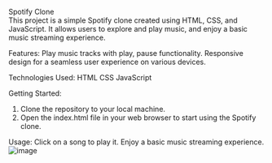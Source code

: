 Spotify Clone
<br>
This project is a simple Spotify clone created using HTML, CSS, and JavaScript. It allows users to explore and play music, and enjoy a basic music streaming experience.

Features:
Play music tracks with play, pause functionality.
Responsive design for a seamless user experience on various devices.

Technologies Used:
HTML
CSS
JavaScript

Getting Started:
1. Clone the repository to your local machine.
2. Open the index.html file in your web browser to start using the Spotify clone.

Usage:
Click on a song to play it.
Enjoy a basic music streaming experience.
![image](https://github.com/Parul1606/SpotifyClone/assets/80768852/94c66a89-d902-4122-a0af-1685607d0941)
